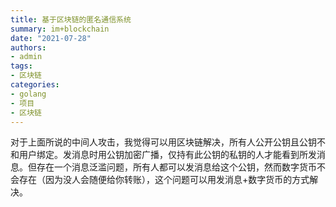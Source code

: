 ```yaml
---
title: 基于区块链的匿名通信系统
summary: im+blockchain
date: "2021-07-28"
authors:
- admin
tags:
- 区块链
categories:
- golang
- 项目
- 区块链
---
```


对于上面所说的中间人攻击，我觉得可以用区块链解决，所有人公开公钥且公钥不和用户绑定。发消息时用公钥加密广播，仅持有此公钥的私钥的人才能看到所发消息。但存在一个消息泛滥问题，所有人都可以发消息给这个公钥，然而数字货币不会存在（因为没人会随便给你转账），这个问题可以用发消息+数字货币的方式解决。
